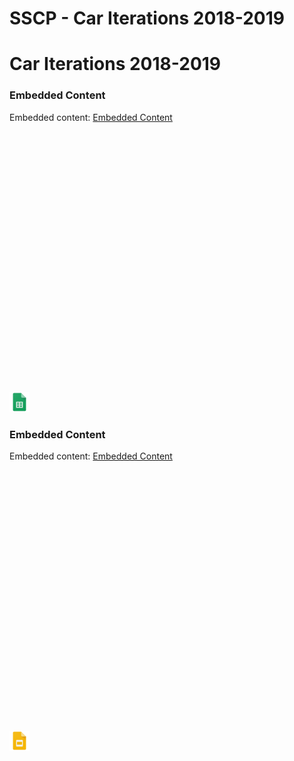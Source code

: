 # SSCP - Car Iterations 2018-2019

# Car Iterations 2018-2019

[](https://docs.google.com/spreadsheets/d/1OY4-DqX6bKIG-zKRYoPiE404PQqKgOuFqWlHUcfdQbg/edit)

### Embedded Content

Embedded content: [Embedded Content]()

<iframe width="100%" height="400" src="" frameborder="0"></iframe>

![](../../../../assets/sheets_32dp.png)

[](https://docs.google.com/presentation/d/1-cRQN_qkEjgjLjuTM009VHQpoMWshI1qJP7Ld0yUi6k/present)

### Embedded Content

Embedded content: [Embedded Content]()

<iframe width="100%" height="400" src="" frameborder="0"></iframe>

![](../../../../assets/slides_32dp.png)

